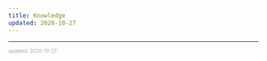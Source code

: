 ```yaml
---
title: Knowledge
updated: 2020-10-27
---
```


---

<sup><sub><font color="#a6a6a6">updated: 2020-10-27</font></sub></sup>
